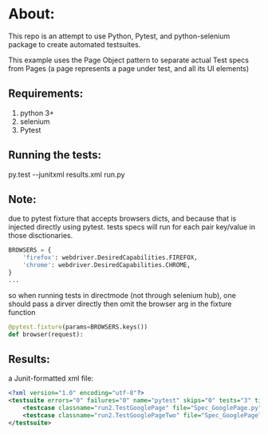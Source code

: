 # About:
This repo is an attempt to use Python, Pytest, and python-selenium package to create automated testsuites.

This example uses the Page Object pattern to separate actual Test specs from Pages (a page represents a page under test, and all its UI elements)

## Requirements:
 1. python 3+
 2. selenium
 3. Pytest

## Running the tests:
  py.test --junitxml results.xml run.py

## Note:
due to pytest fixture that accepts browsers dicts, and because that is injected directly using
pytest. tests specs will run for each pair key/value in those disctionaries.

```python
BROWSERS = {
    'firefox': webdriver.DesiredCapabilities.FIREFOX,
    'chrome': webdriver.DesiredCapabilities.CHROME,
}
...
```

so when running tests in directmode (not through selenium hub), one should pass a dirver directly
then omit the browser arg in the fixture function

```python
@pytest.fixture(params=BROWSERS.keys())
def browser(request):
```

## Results:
  a Junit-formatted xml file:
  
```xml
<?xml version="1.0" encoding="utf-8"?>
<testsuite errors="0" failures="0" name="pytest" skips="0" tests="3" time="53.296">
    <testcase classname="run2.TestGooglePage" file="Spec_GooglePage.py" line="10" name="test_check_page_title" time="24.370203018188477"></testcase>
    <testcase classname="run2.TestGooglePageTwo" file="Spec_GooglePageTwo.py" line="10" name="test_check_page_title" time="13.750821828842163"></testcase>
</testsuite>
